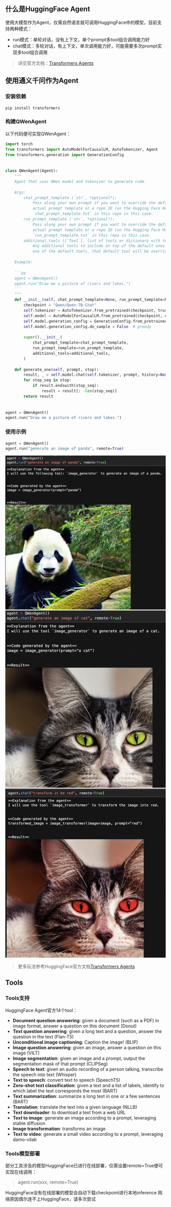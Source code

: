 ## 什么是HuggingFace Agent
使用大模型作为Agent，仅需自然语言就可调用HuggingFace中的模型，目前支持两种模式：

- run模式：单轮对话，没有上下文，单个prompt多tool组合调用能力好
- chat模式：多轮对话，有上下文，单次调用能力好，可能需要多次prompt实现多tool组合调用
> 详见官方文档：[Transformers Agents](https://huggingface.co/docs/transformers/transformers_agents)

## 使用通义千问作为Agent
### 安装依赖
```
pip install transformers
```
### 构建QWenAgent
以下代码便可实现QWenAgent：
```python
import torch
from transformers import AutoModelForCausalLM, AutoTokenizer, Agent
from transformers.generation import GenerationConfig


class QWenAgent(Agent):
    """
    Agent that uses QWen model and tokenizer to generate code.

    Args:
        chat_prompt_template (`str`, *optional*):
            Pass along your own prompt if you want to override the default template for the `chat` method. Can be the
            actual prompt template or a repo ID (on the Hugging Face Hub). The prompt should be in a file named
            `chat_prompt_template.txt` in this repo in this case.
        run_prompt_template (`str`, *optional*):
            Pass along your own prompt if you want to override the default template for the `run` method. Can be the
            actual prompt template or a repo ID (on the Hugging Face Hub). The prompt should be in a file named
            `run_prompt_template.txt` in this repo in this case.
        additional_tools ([`Tool`], list of tools or dictionary with tool values, *optional*):
            Any additional tools to include on top of the default ones. If you pass along a tool with the same name as
            one of the default tools, that default tool will be overridden.

    Example:

    ```py
    agent = QWenAgent()
    agent.run("Draw me a picture of rivers and lakes.")
    ```
    """
    def __init__(self, chat_prompt_template=None, run_prompt_template=None, additional_tools=None):
        checkpoint = "Qwen/Qwen-7B-Chat"
        self.tokenizer = AutoTokenizer.from_pretrained(checkpoint, trust_remote_code=True)
        self.model = AutoModelForCausalLM.from_pretrained(checkpoint, device_map="auto", trust_remote_code=True).cuda().eval()
        self.model.generation_config = GenerationConfig.from_pretrained(checkpoint, trust_remote_code=True) # 可指定不同的生成长度、top_p等相关超参
        self.model.generation_config.do_sample = False  # greedy
        
        super().__init__(
            chat_prompt_template=chat_prompt_template,
            run_prompt_template=run_prompt_template,
            additional_tools=additional_tools,
        )

    def generate_one(self, prompt, stop):
        result, _ = self.model.chat(self.tokenizer, prompt, history=None)
        for stop_seq in stop:
            if result.endswith(stop_seq):
                result = result[: -len(stop_seq)]
        return result


agent = QWenAgent()
agent.run("Draw me a picture of rivers and lakes.")
```
### 使用示例
```python
agent = QWenAgent()
agent.run("generate an image of panda", remote=True)
```
![](../assets/hfagent_run.png)
![](../assets/hfagent_chat_1.png)
![](../assets/hfagent_chat_2.png)
> 更多玩法参考HuggingFace官方文档[Transformers Agents](https://huggingface.co/docs/transformers/transformers_agents)

## Tools
### Tools支持
HuggingFace Agent官方14个tool：

- **Document question answering**: given a document (such as a PDF) in image format, answer a question on this document (Donut)
- **Text question answering**: given a long text and a question, answer the question in the text (Flan-T5)
- **Unconditional image captioning**: Caption the image! (BLIP)
- **Image question answering**: given an image, answer a question on this image (VILT)
- **Image segmentation**: given an image and a prompt, output the segmentation mask of that prompt (CLIPSeg)
- **Speech to text**: given an audio recording of a person talking, transcribe the speech into text (Whisper)
- **Text to speech**: convert text to speech (SpeechT5)
- **Zero-shot text classification**: given a text and a list of labels, identify to which label the text corresponds the most (BART)
- **Text summarization**: summarize a long text in one or a few sentences (BART)
- **Translation**: translate the text into a given language (NLLB)
- **Text downloader**: to download a text from a web URL
- **Text to image**: generate an image according to a prompt, leveraging stable diffusion
- **Image transformation**: transforms an image
- **Text to video**: generate a small video according to a prompt, leveraging damo-vilab
### Tools模型部署
部分工具涉及的模型HuggingFace已进行在线部署，仅需设置remote=True便可实现在线调用：
> agent.run(xxx, remote=True)

HuggingFace没有在线部署的模型会自动下载checkpoint进行本地inference
网络原因偶尔连不上HuggingFace，请多次尝试